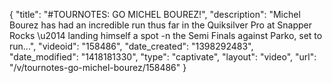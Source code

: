 {
    "title": "#TOURNOTES: GO MICHEL BOUREZ!",
    "description": "Michel Bourez has had an incredible run thus far in the Quiksilver Pro at Snapper Rocks \u2014 landing himself a spot -n the Semi Finals against Parko, set to run...",
    "videoid": "158486",
    "date_created": "1398292483",
    "date_modified": "1418181330",
    "type": "captivate",
    "layout": "video",
    "url": "\/v\/tournotes-go-michel-bourez\/158486"
}